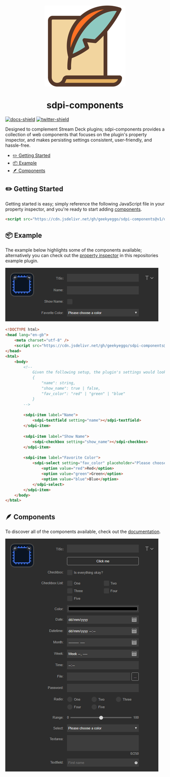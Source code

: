 <p align="center">
  <a href="https://sdpi-components.dev" title="sdpi-components"><img src="assets/logo.svg" alt="sdpi-components Logo" height="256" width="256"/></a>
</p>
<h1 align="center">sdpi-components</h1>

[![docs-shield]](https://sdpi-components.dev) [![twitter-shield]](https://twitter.com/geekyeggo)

Designed to complement Stream Deck plugins; sdpi-components provides a collection of web components that focuses on the plugin's property inspector, and makes persisting settings consistent, user-friendly, and hassle-free.

-   [✏️ Getting Started](#%EF%B8%8F-getting-started)
-   [📦 Example](#-example)
-   [🪶 Components](#-components)

## ✏️ Getting Started

Getting started is easy; simply reference the following JavaScript file in your property inspector, and you're ready to start adding [components](https://sdpi-components.dev/docs/components).

```html
<script src="https://cdn.jsdelivr.net/gh/geekyeggo/sdpi-components@v1/dist/sdpi-components.js"></script>
```

## 📦 Example

The example below highlights some of the components available; alternatively you can check out the [property inspector](./example/pi/index.html) in this repositories example plugin.

![The property inspector, in the Elgato Stream Deck software, with components from sdpi-components](./assets/example.png 'Example of sdpi-components in the property inspector')

```html
<!DOCTYPE html>
<head lang="en-gb">
    <meta charset="utf-8" />
    <script src="https://cdn.jsdelivr.net/gh/geekyeggo/sdpi-components@v1/dist/sdpi-components.js"></script>
</head>
<html>
    <body>
        <!--
            Given the following setup, the plugin's settings would look like this:
            {
                "name": string,
                "show_name": true | false,
                "fav_color": "red" | "green" | "blue"
            }
        -->

        <sdpi-item label="Name">
            <sdpi-textfield setting="name"></sdpi-textfield>
        </sdpi-item>

        <sdpi-item label="Show Name">
            <sdpi-checkbox setting="show_name"></sdpi-checkbox>
        </sdpi-item>

        <sdpi-item label="Favorite Color">
            <sdpi-select setting="fav_color" placeholder="Please choose a color">
                <option value="red">Red</option>
                <option value="green">Green</option>
                <option value="blue">Blue</option>
            </sdpi-select>
        </sdpi-item>
    </body>
</html>
```

## 🪶 Components

To discover all of the components available, check out the [documentation](https://sdpi-components.dev/docs/components).

[![The property inspector with all of the components found in the sdpi-components library](./assets/all-components.png 'Some of the components in sdpi-components')](https://sdpi-components.dev/docs/components)

[twitter-shield]: https://img.shields.io/static/v1?style=flat-square&message=GeekyEggo&logo=Twitter&label=&color=blue&logoColor=white&labelColor=grey
[docs-shield]: https://img.shields.io/static/v1?style=flat-square&message=Documentation&logo=readthedocs&label=&color=orange&logoColor=white&labelColor=grey
